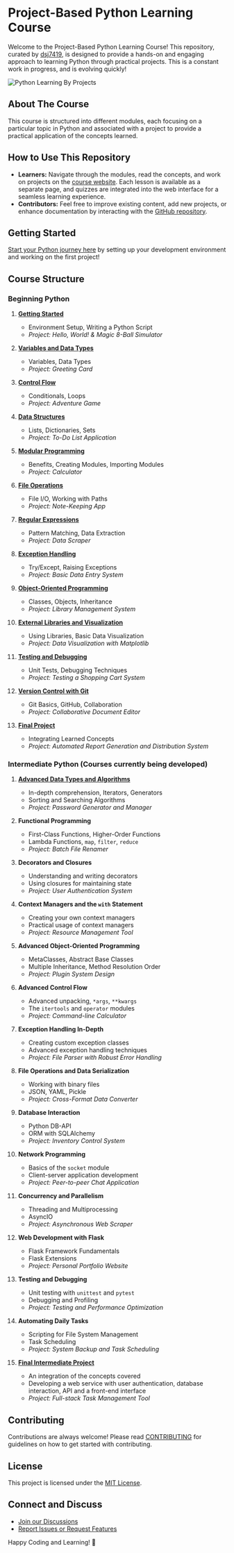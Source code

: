 # Project-Based Python Learning Course

Welcome to the Project-Based Python Learning Course! This repository, curated by [dsj7419](https://github.com/dsj7419), is designed to provide a hands-on and engaging approach to learning Python through practical projects. This is a constant work in progress, and is evolving quickly!

![Python Learning By Projects](./assets/images/PythonLearning.png)

## About The Course

This course is structured into different modules, each focusing on a particular topic in Python and associated with a project to provide a practical application of the concepts learned.

## How to Use This Repository

- **Learners:** Navigate through the modules, read the concepts, and work on projects on the [course website](https://dsj7419.github.io/python-learning-by-projects/). Each lesson is available as a separate page, and quizzes are integrated into the web interface for a seamless learning experience.
- **Contributors:** Feel free to improve existing content, add new projects, or enhance documentation by interacting with the [GitHub repository](https://github.com/dsj7419/python-learning-by-projects).

## Getting Started

[Start your Python journey here](https://dsj7419.github.io/python-learning-by-projects/01-getting-started/) by setting up your development environment and working on the first project!

## Course Structure

### Beginning Python

1. **[Getting Started](https://dsj7419.github.io/python-learning-by-projects/01-getting-started/)**
   - Environment Setup, Writing a Python Script
   - *Project: Hello, World! & Magic 8-Ball Simulator*

2. **[Variables and Data Types](https://dsj7419.github.io/python-learning-by-projects/02-variables-and-data-types/)**
   - Variables, Data Types
   - *Project: Greeting Card*

3. **[Control Flow](https://dsj7419.github.io/python-learning-by-projects/03-control-flow/)**
   - Conditionals, Loops
   - *Project: Adventure Game*

4. **[Data Structures](https://dsj7419.github.io/python-learning-by-projects/04-data-structures/)**
   - Lists, Dictionaries, Sets
   - *Project: To-Do List Application*

5. **[Modular Programming](https://dsj7419.github.io/python-learning-by-projects/05-modular-programming/)**
   - Benefits, Creating Modules, Importing Modules
   - *Project: Calculator*

6. **[File Operations](https://dsj7419.github.io/python-learning-by-projects/06-file-operations/)**
   - File I/O, Working with Paths
   - *Project: Note-Keeping App*

7. **[Regular Expressions](https://dsj7419.github.io/python-learning-by-projects/07-regular-expressions/)**
   - Pattern Matching, Data Extraction
   - *Project: Data Scraper*

8. **[Exception Handling](https://dsj7419.github.io/python-learning-by-projects/08-exception-handling/)**
   - Try/Except, Raising Exceptions
   - *Project: Basic Data Entry System*

9. **[Object-Oriented Programming](https://dsj7419.github.io/python-learning-by-projects/09-object-oriented-programming/)**
   - Classes, Objects, Inheritance
   - *Project: Library Management System*

10. **[External Libraries and Visualization](https://dsj7419.github.io/python-learning-by-projects/10-external-libraries/)**
    - Using Libraries, Basic Data Visualization
    - *Project: Data Visualization with Matplotlib*

11. **[Testing and Debugging](https://dsj7419.github.io/python-learning-by-projects/11-testing-debugging/)**
    - Unit Tests, Debugging Techniques
    - *Project: Testing a Shopping Cart System*

12. **[Version Control with Git](https://dsj7419.github.io/python-learning-by-projects/12-version-control/)**
    - Git Basics, GitHub, Collaboration
    - *Project: Collaborative Document Editor*

13. **[Final Project](https://dsj7419.github.io/python-learning-by-projects/13-final-project/)**
    - Integrating Learned Concepts
    - *Project: Automated Report Generation and Distribution System*

### Intermediate Python (Courses currently being developed)

1. **[Advanced Data Types and Algorithms](https://dsj7419.github.io/python-learning-by-projects/14-advanced-data-types-and-algorithms/)**
   - In-depth comprehension, Iterators, Generators
   - Sorting and Searching Algorithms
   - *Project: Password Generator and Manager*

2. **Functional Programming**
   - First-Class Functions, Higher-Order Functions
   - Lambda Functions, `map`, `filter`, `reduce`
   - *Project: Batch File Renamer*

3. **Decorators and Closures**
   - Understanding and writing decorators
   - Using closures for maintaining state
   - *Project: User Authentication System*

4. **Context Managers and the `with` Statement**
   - Creating your own context managers
   - Practical usage of context managers
   - *Project: Resource Management Tool*

5. **Advanced Object-Oriented Programming**
   - MetaClasses, Abstract Base Classes
   - Multiple Inheritance, Method Resolution Order
   - *Project: Plugin System Design*

6. **Advanced Control Flow**
   - Advanced unpacking, `*args`, `**kwargs`
   - The `itertools` and `operator` modules
   - *Project: Command-line Calculator*

7. **Exception Handling In-Depth**
   - Creating custom exception classes
   - Advanced exception handling techniques
   - *Project: File Parser with Robust Error Handling*

8. **File Operations and Data Serialization**
   - Working with binary files
   - JSON, YAML, Pickle
   - *Project: Cross-Format Data Converter*

9. **Database Interaction**
   - Python DB-API
   - ORM with SQLAlchemy
   - *Project: Inventory Control System*

10. **Network Programming**
    - Basics of the `socket` module
    - Client-server application development
    - *Project: Peer-to-peer Chat Application*

11. **Concurrency and Parallelism**
    - Threading and Multiprocessing
    - AsyncIO
    - *Project: Asynchronous Web Scraper*

12. **Web Development with Flask**
    - Flask Framework Fundamentals
    - Flask Extensions
    - *Project: Personal Portfolio Website*

13. **Testing and Debugging**
    - Unit testing with `unittest` and `pytest`
    - Debugging and Profiling
    - *Project: Testing and Performance Optimization*

14. **Automating Daily Tasks**
    - Scripting for File System Management
    - Task Scheduling
    - *Project: System Backup and Task Scheduling*

15. **[Final Intermediate Project](https://dsj7419.github.io/python-learning-by-projects/final-intermediate-project/)**
    - An integration of the concepts covered
    - Developing a web service with user authentication, database interaction, API and a front-end interface
    - *Project: Full-stack Task Management Tool*

## Contributing

Contributions are always welcome! Please read [CONTRIBUTING](https://github.com/dsj7419/python-learning-by-projects/blob/main/CONTRIBUTING.md) for guidelines on how to get started with contributing.

## License

This project is licensed under the [MIT License](https://github.com/dsj7419/python-learning-by-projects/blob/main/LICENSE).

## Connect and Discuss

- [Join our Discussions](https://github.com/dsj7419/python-learning-by-projects/discussions)
- [Report Issues or Request Features](https://github.com/dsj7419/python-learning-by-projects/issues)

Happy Coding and Learning! 🚀
